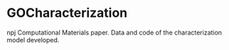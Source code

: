 # GOCharacterization
npj Computational Materials paper. Data and code of the characterization model developed.
